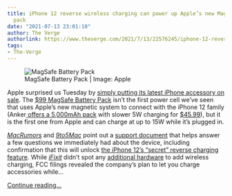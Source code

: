 ```yaml
---
title: iPhone 12 reverse wireless charging can power up Apple’s new MagSafe battery
  pack
date: "2021-07-13 23:01:10"
author: The Verge
authorlink: https://www.theverge.com/2021/7/13/22576245/iphone-12-reverse-wireless-charging-magsafe-battery-pack
tags:
- The-Verge
---
```

<figure>
      <img alt="MagSafe Battery Pack" src="https://cdn.vox-cdn.com/thumbor/nzSMUwyaiCDk3V0izuImjIEnxnY=/0x0:1340x893/1310x873/cdn.vox-cdn.com/uploads/chorus_image/image/69578556/iphone_magsafe_packa.0.jpg" />
        <figcaption>MagSafe Battery Pack | Image: Apple</figcaption>
    </figure>

  <p id="WggYsJ">Apple surprised us Tuesday by <a href="https://www.theverge.com/2021/7/13/22575678/apple-magsafe-battery-pack-iphone-12-pro-mini-max">simply putting its latest iPhone accessory on sale</a>. The <a href="https://go.redirectingat.com?id=66960X1514734&amp;xs=1&amp;url=https%3A%2F%2Fwww.apple.com%2Fshop%2Fproduct%2FMJWY3AM%2FA%2Fmagsafe-battery-pack&amp;referrer=theverge.com&amp;sref=https%3A%2F%2Fwww.theverge.com%2F2021%2F7%2F13%2F22576245%2Fiphone-12-reverse-wireless-charging-magsafe-battery-pack" rel="sponsored nofollow noopener" target="_blank">$99 MagSafe Battery Pack</a> isn’t the first power cell we’ve seen that uses Apple’s new magnetic system to connect with the iPhone 12 family (Anker<a href="https://www.theverge.com/2021/2/23/22297307/anker-magsafe-compatible-battery-pack-apple-iphone"> offers a 5,000mAh pack</a> with slower 5W charging for <a href="https://www.amazon.com/Magnetic-Wireless-Portable-Anker-PowerCore/dp/B08TW7BRTJ?tag=theverge02-20" rel="sponsored nofollow noopener" target="_blank">$45.99</a>), but it is the first one from Apple and can charge at up to 15W while it’s plugged in. </p>
<p id="IUqB6d"><a href="https://www.macrumors.com/2021/07/13/apple-magsafe-battery-pack-reverse-charging/"><em>MacRumors</em></a> and <a href="https://9to5mac.com/2021/07/13/iphone-12-magsafe-battery-pack-tidbits/"><em>9to5Mac</em></a> point out a <a href="https://support.apple.com/en-us/HT212174">support document</a> that helps answer a few questions we immediately had about the device, including confirmation that this will unlock <a href="https://www.theverge.com/2020/10/28/21537855/iphone-12-mini-pro-max-reverse-wireless-charging-fcc-filings-hidden">the iPhone 12’s “secret” reverse charging feature</a>. While <a href="https://go.redirectingat.com?id=66960X1514734&amp;xs=1&amp;url=https%3A%2F%2Fwww.ifixit.com%2FTeardown%2FiPhone%2B12%2Band%2B12%2BPro%2BTeardown%2F137669%3Fvgo_ee%3D3bheJeT%2FPRsWKKl8dfWh0vlMy%2BOWWuyaZunZiCXh6gI%3D&amp;referrer=theverge.com&amp;sref=https%3A%2F%2Fwww.theverge.com%2F2021%2F7%2F13%2F22576245%2Fiphone-12-reverse-wireless-charging-magsafe-battery-pack" rel="sponsored nofollow noopener" target="_blank"><em>iFixit</em></a> didn’t spot any <a href="https://www.theverge.com/2020/10/24/21532190/iphone-12-pro-ifixit-teardown-video">additional hardware</a> to add wireless charging, FCC filings revealed the company’s plan to let you charge accessories while...</p>
  <p>
    <a href="https://www.theverge.com/2021/7/13/22576245/iphone-12-reverse-wireless-charging-magsafe-battery-pack">Continue reading&hellip;</a>
  </p>